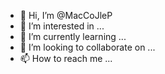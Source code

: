 - 👋 Hi, I’m @MacCoJleP
- 👀 I’m interested in ...
- 🌱 I’m currently learning ...
- 💞️ I’m looking to collaborate on ...
- 📫 How to reach me ...

<!---
MacCoJleP/MacCoJleP is a ✨ special ✨ repository because its `README.md` (this file) appears on your GitHub profile.
You can click the Preview link to take a look at your changes.
--->
